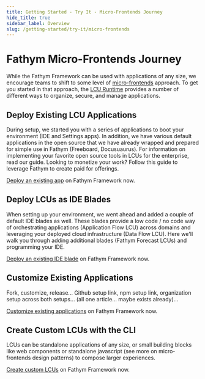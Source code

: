 ```yaml
---
title: Getting Started - Try It - Micro-Frontends Journey
hide_title: true
sidebar_label: Overview
slug: /getting-started/try-it/micro-frontends
---
```


# Fathym Micro-Frontends Journey

While the Fathym Framework can be used with applications of any size, we encourage teams to shift to some level of [micro-frontends](../../developers/applications/micro-frontends) approach.  To get you started in that approach, the [LCU Runtime](../../developers/applications/runtime) provides a number of different ways to organize, secure, and manage applications. 

## Deploy Existing LCU Applications

During setup, we started you with a series of applications to boot your environment (IDE and Settings apps).  In addition, we have various default applications in the open source that we have already wrapped and prepared for simple use in Fathym (Freeboard, Docusuaurus).  For information on implementing your favorite open source tools in LCUs for the enterprise, read our guide.  Looking to monetize your work?  Follow this guide to leverage Fathym to create paid for offerings.

[Deploy an existing app](try-it/micro-frontends/deploy-app) on Fathym Framework now.

## Deploy LCUs as IDE Blades

When setting up your environment, we went ahead and added a couple of default IDE blades as well.  These blades provide a low code / no code way of orchestrating applications (Application Flow LCU) across domains and leveraging your deployed cloud infrastructure (Data Flow LCU).  Here we'll walk you through adding additional blades (Fathym Forecast LCUs) and programming your IDE.

[Deploy an existing IDE blade](try-it/micro-frontends/deploy-ide-blade) on Fathym Framework now.

## Customize Existing Applications

Fork, customize, release... Github setup link, npm setup link, organization setup across both setups... (all one article... maybe exists already)...

[Customize existing applications](try-it/micro-frontends/customize-app) on Fathym Framework now.

## Create Custom LCUs with the CLI

LCUs can be standalone applications of any size, or small building blocks like web components or standalone javascript (see more on micro-frontends design patterns) to compose larger experiences.  

[Create custom LCUs](try-it/micro-frontends/create-deploy-custom-lcu) on Fathym Framework now.
